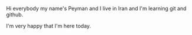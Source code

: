 Hi everybody
my name's Peyman and I live in Iran and I'm learning git and github.

I'm very happy that I'm here today.